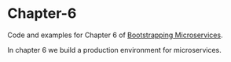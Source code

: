 # Chapter-6

Code and examples for Chapter 6 of [Bootstrapping Microservices](http://bit.ly/2o0aDsP).

In chapter 6 we build a production environment for microservices.